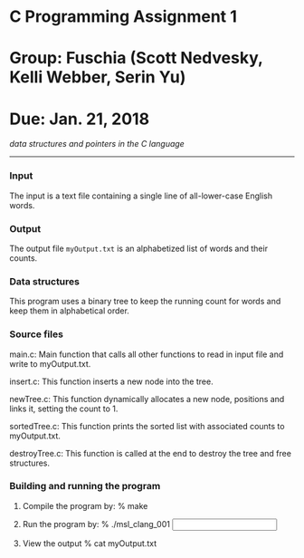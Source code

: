 # C Programming Assignment 1
# Group: Fuschia (Scott Nedvesky, Kelli Webber, Serin Yu) 
# Due: Jan. 21, 2018

_data structures and pointers in the C language_

* * * 

### Input

The input is a text file containing a single line of
all-lower-case English words. 


### Output

The output file `myOutput.txt` is an alphabetized list of words and 
their counts.


### Data structures

This program uses a binary tree to keep the running count for words and
keep them in alphabetical order. 


### Source files

main.c:	Main function that calls all other functions to read in input 
file and write to myOutput.txt.	
					
insert.c: This function inserts a new node into the tree.
	   			  	
newTree.c: This function dynamically allocates a new node, positions 
and links it, setting the count to 1.
	   			   	
sortedTree.c: This function prints the sorted list with associated 
counts to myOutput.txt.
	   		
destroyTree.c: This function is called at the end to destroy the tree 
and free structures.


### Building and running the program

1. Compile the program by:
	% make

2. Run the program by:
	% ./msl_clang_001 <input file> 
   
3. View the output
	% cat myOutput.txt
